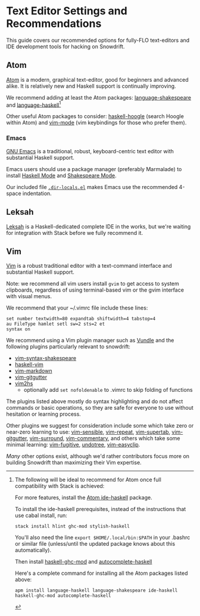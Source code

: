 # Text Editor Settings and Recommendations

This guide covers our recommended options for fully-FLO text-editors and IDE
development tools for hacking on Snowdrift.

## Atom

[Atom](https://atom.io/) is a modern, graphical text-editor, good for beginners
and advanced alike. It is relatively new and Haskell support is continually
improving.

We recommend adding at least the Atom packages:
[language-shakespeare](https://atom.io/packages/language-shakespeare) and
[language-haskell](https://atom.io/packages/language-haskell)[^atom-ide]

[^atom-ide]: The following will be ideal to recommend for Atom once full
    compatibility with Stack is achieved:

    For more features, install the
    [Atom ide-haskell](https://atom.io/packages/ide-haskell) package.

    To install the ide-haskell prerequisites, instead of the instructions that
    use cabal install, run:

        stack install hlint ghc-mod stylish-haskell

    You'll also need the line `export $HOME/.local/bin:$PATH` in your .bashrc or
    similar file (unless/until the updated package knows about this
    automatically).

    Then install [haskell-ghc-mod](https://atom.io/packages/haskell-ghc-mod) and
    [autocomplete-haskell](https://atom.io/packages/autocomplete-haskell)

    Here's a complete command for installing all the Atom packages listed above:

        apm install language-haskell language-shakespeare ide-haskell haskell-ghc-mod autocomplete-haskell

Other useful Atom packages to consider:
[haskell-hoogle](https://atom.io/packages/haskell-hoogle) (search Hoogle within
Atom) and [vim-mode](https://atom.io/packages/vim-mode) (vim keybindings for
those who prefer them).

### Emacs

[GNU Emacs](https://www.gnu.org/software/emacs/) is a traditional, robust,
keyboard-centric text editor with substantial Haskell support.

Emacs users should use a package manager (preferably Marmalade) to install
[Haskell Mode](https://github.com/haskell/haskell-mode)
and
[Shakespeare Mode](https://github.com/CodyReichert/shakespeare-mode).

Our included file
[`.dir-locals.el`](https://www.gnu.org/software/emacs/manual/html_node/emacs/Directory-Variables.html)
makes Emacs use the recommended 4-space indentation.

## Leksah

[Leksah](http://leksah.org/) is a Haskell-dedicated complete IDE in the works,
but we're waiting for integration with Stack before we fully recommend it.

## Vim

[Vim](http://www.vim.org/) is a robust traditional editor with a text-command
interface and substantial Haskell support.

Note: we recommend all vim users install `gvim` to get access to system
clipboards, regardless of using terminal-based vim or the gvim interface with
visual menus.

We recommend that your ~/.vimrc file include these lines:

    set number textwidth=80 expandtab shiftwidth=4 tabstop=4
    au FileType hamlet setl sw=2 sts=2 et
    syntax on

We recommend using a Vim plugin manager such as
[Vundle](https://github.com/VundleVim/Vundle.vim)
and the following plugins particularly relevant to snowdrift:

* [vim-syntax-shakespeare](https://github.com/pbrisbin/vim-syntax-shakespeare)
* [haskell-vim](https://github.com/neovimhaskell/haskell-vim)
* [vim-markdown](https://github.com/plasticboy/vim-markdown)
* [vim-gitgutter](https://github.com/airblade/vim-gitgutter)
* [vim2hs](https://github.com/dag/vim2hs)
    * optionally add `set nofoldenable` to .vimrc to skip folding of functions

The plugins listed above mostly do syntax highlighting and do not affect
commands or basic operations, so they are safe for everyone to use without
hesitation or learning process.

Other plugins we suggest for consideration include some which take zero or
near-zero learning to use:
[vim-sensible](https://github.com/tpope/vim-sensible),
[vim-repeat](https://github.com/tpope/vim-repeat),
[vim-supertab](https://github.com/ervandew/supertab),
[vim-gitgutter](https://github.com/airblade/vim-gitgutter),
[vim-surround](https://github.com/tpope/vim-surround),
[vim-commentary](https://github.com/tpope/vim-commentary),
and others which take some minimal learning:
[vim-fugitive](https://github.com/tpope/vim-fugitive),
[undotree](https://github.com/mbbill/undotree),
[vim-easyclip](https://github.com/mbbill/undotree).

*Many* other options exist, although we'd rather contributors focus more on
building Snowdrift than maximizing their Vim expertise.

